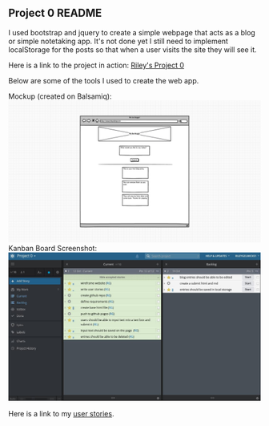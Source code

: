 ## Project 0 README
I used bootstrap and jquery to create a simple webpage that acts as a blog or simple notetaking app. It's not done yet I still need to implement localStorage for the posts so that when a user visits the site they will see it.

Here is a link to the project in action: [Riley's Project 0](https://rileygelwicks.github.io/project-0/)

Below are some of the tools I used to create the web app.


Mockup (created on Balsamiq):![Mockup](https://raw.githubusercontent.com/krustacean/project-0/master/first%20mockup.png)
Kanban Board Screenshot:![Kanban](https://raw.githubusercontent.com/krustacean/project-0/master/kanban.jpg)

Here is a link to my [user stories](https://github.com/krustacean/project-0/blob/master/user_stories.md).
